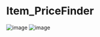 # Item_PriceFinder


![image](https://user-images.githubusercontent.com/42685801/197704149-3c3e754d-a502-4348-954b-d3165f329097.png)
![image](https://user-images.githubusercontent.com/42685801/197704278-e7ec7054-af62-48a2-95a4-1d9553c23065.png)
